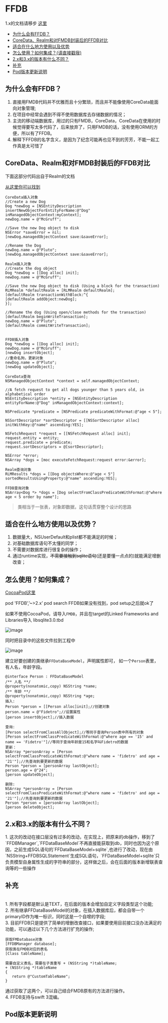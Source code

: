 # FFDB

1.x的文档请移步
[这里](https://github.com/Fidetro/FFDB/blob/master/1.x_README.md)

- [为什么会有FFDB？](#为什么会有FFDB？)
- [CoreData、Realm和对FMDB封装后的FFDB对比](#CoreData、Realm和对FMDB封装后的FFDB对比)
- [适合在什么地方使用以及优势](#适合在什么地方使用以及优势)
- [怎么使用？如何集成？(请直接戳我)](#怎么使用？如何集成？)
- [2.x和3.x的版本有什么不同？](#2.x和3.x的版本有什么不同？)
- [补充](#补充)
- [Pod版本更新说明](#Pod版本更新说明)

<h2 id="为什么会有FFDB？">为什么会有FFDB？</h2>

1. 直接用FMDB代码并不优雅而且十分繁琐，而且并不能像使用CoreData能面向对象管理;
2. 在项目中经常会遇到不得不使用数据库去存储数据的情况；
3. 主流的移动端数据库，用过的只有FMDB，CoreData，CoreData在使用的时候觉得要写太多代码了，后来放弃了，只用FMDB的话，没有使用ORM的方便，所以有了FFDB。
4. 解释下FFDB的名字含义，是因为了纪念可能再也见不到的芳芳，不能一起工作真是太可惜了

<h2 id="CoreData、Realm和对FMDB封装后的FFDB对比">CoreData、Realm和对FMDB封装后的FFDB对比</h2>

下面这部分代码出自于Realm的文档

[从这里你可以找到](https://realm.io/news/migrating-from-core-data-to-realm)

```
CoreData插入对象
//Create a new Dog
Dog *newDog = [NSEntityDescription insertNewObjectForEntityForName:@"Dog" inManagedObjectContext:myContext];
newDog.name = @"McGruff";

//Save the new Dog object to disk
NSError *saveError = nil;
[newDog.managedObjectContext save:&saveError];

//Rename the Dog
newDog.name = @"Pluto";
[newDog.managedObjectContext save:&saveError];
```

```
Realm插入对象
//Create the dog object
Dog *newDog = [[Dog alloc] init];
newDog.name = @"McGruff";

//Save the new Dog object to disk (Using a block for the transaction)
RLMRealm *defaultRealm = [RLMRealm defaultRealm];
[defaultRealm transactionWithBlock:^{
[defaultRealm addObject:newDog];
}];

//Rename the dog (Using open/close methods for the transaction)
[defaultRealm beginWriteTransaction];
newDog.name = @"Pluto";
[defaultRealm commitWriteTransaction];
```
```

FFDB插入对象
Dog *newDog = [[Dog alloc] init];
newDog.name = @"McGruff";
[newDog insertObject];
//重命名狗，更新对象
newDog.name = @"Pluto";
[newDog updateObject];
```
```
CoreData查询
NSManagedObjectContext *context = self.managedObjectContext;

//A fetch request to get all dogs younger than 5 years old, in alphabetical order
NSEntityDescription *entity = [NSEntityDescription
entityForName:@"Dog" inManagedObjectContext:context];

NSPredicate *predicate = [NSPredicate predicateWithFormat:@"age < 5"];

NSSortDescriptor *sortDescriptor = [[NSSortDescriptor alloc] initWithKey:@"name" ascending:YES];

NSFetchRequest *request = [[NSFetchRequest alloc] init];
request.entity = entity;
request.predicate = predicate;
request.sortDescriptors = @[sortDescriptor];

NSError *error;
NSArray *dogs = [moc executeFetchRequest:request error:&error];
```
```
Realm查询对象
RLMResults *dogs = [[Dog objectsWhere:@"age < 5"] sortedResultsUsingProperty:@"name" ascending:YES];
```

```
FFDB查询对象
NSArray<Dog *> *dogs = [Dog selectFromClassPredicateWithFormat:@"where age < 5 order by name"];
```

> 类相当于一张表，对象即数据，这句话贯穿整个设计的思路



<h2 id="适合在什么地方使用以及优势">适合在什么地方使用以及优势？</h2>

1. 数据量大，NSUserDefault和plist都不能满足的时候；
2. 对基础数据库语句不太懂的同学；
3. 不需要对数据库进行很复杂的操作；
4. 通过runtime实现，~~不需要接触到sqlite语句~~(还是要懂一点点的)就能满足增删改查；

<h2 id="怎么使用？如何集成？">怎么使用？如何集成？</h2>

[CocoaPod这里](https://cocoapods.org/pods/FFDB)

pod 'FFDB’,’~>2.x’
pod search FFDB如果没有找到，pod setup之后就ok了

如果不使用CocoaPod，请导入`FMDB`，并且在target的Linked Frameworks and Libraries导入
libsqlite3.0.tbd

![image](https://github.com/Fidetro/FFDB/blob/master/src/1.png)

同时把目录中的这些文件拉到工程中

![image](https://github.com/Fidetro/FFDB/blob/master/src/2.png)

建立好要创建的类继承`FFDataBaseModel`，声明属性即可，
如一个`Person`表里，有人名，年龄字段。

```
@interface Person : FFDataBaseModel
/** 人名 **/
@property(nonatomic,copy) NSString *name;
/** 年龄 **/
@property(nonatomic,copy) NSString *age;
插入:
Person *person = [[Person alloc]init];//创建对象
person.name = @"Fidetro";//设置属性
[person insertObject];//插入数据

查询:
[Person selectFromClassAllObject];//等同于查询Person表中所有的对象
[Person selectFromClassPredicateWithFormat:@"where age == '15' and name == 'Fidetro'"]//等同于查询年龄是15和名字叫Fidetro的数据
更新：
NSArray *personArray = [Person selectFromClassPredicateWithFormat:@"where name = 'fidetro' and age = '21'"];//先查询到要更新的数据
Person *person = [personArray lastObject];
person.age = @"24";
[person updateObject];

删除:
NSArray *personArray = [Person selectFromClassPredicateWithFormat:@"where name = 'fidetro' and age = '21'"];//先查询到要更新的数据
Person *person = [personArray lastObject];
[person deleteObject];

```

<h2 id="2.x和3.x的版本有什么不同？">2.x和3.x的版本有什么不同？</h2>
1. 这次的改动在接口层没有过多的改动，在实现上，把原来的db操作，移到了`FFDBManager`,`FFDataBaseModel`不再直接能获取到db，同时也因为这个原因，之前生成SQL语句的`FFDataBaseModel+sqlite`,也进行了改动，现在由`NSString+FFDBSQLStatement`生成SQL语句，`FFDataBaseModel+sqlite`只负责模型自身属性生成的字符串的部分，这样做之后，会在后面的版本新增联表查询等的一些操作


<h2 id="补充">补充</h2>
<br>1. 所有字段都是默认是TEXT，在后面的版本会增加自定义字段类型这个功能;
<br>2. 所有继承FFDataBaseModel的对象，在插入数据库后，都会自带一个primaryID作为唯一标识，同时这是一个自增的字段;
<br>3. 目前FFDB只是提供了简单的增删改查接口，如果要使用目前接口没办法满足的功能，可以通过以下几个方法进行扩充的操作;

```
获取FMDatabase对象
[FFDBManager database];
获取类在FMDB对应的表名
[Class tableName];

需要自定义表名，需要在子类重写 + (NSString *)tableName;
+ (NSString *)tableName
{
   return @"CustomTableName";
}

```
通过获取了这两个，可以自己结合FMDB原有的方法进行操作。
<br>4. FFDB支持与swift 3混编。

<h2 id="Pod版本更新说明">Pod版本更新说明</h2>
